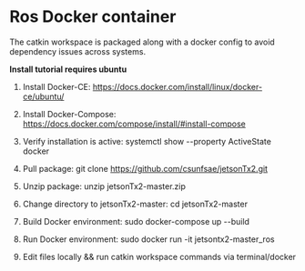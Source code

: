 # Ros Docker container
The catkin workspace is packaged along with a docker config to avoid dependency issues across systems.

**Install tutorial requires ubuntu**

1. Install Docker-CE: https://docs.docker.com/install/linux/docker-ce/ubuntu/

2. Install Docker-Compose: https://docs.docker.com/compose/install/#install-compose

3. Verify installation is active: systemctl show --property ActiveState docker

4. Pull package: git clone https://github.com/csunfsae/jetsonTx2.git

5. Unzip package: unzip jetsonTx2-master.zip 

5. Change directory to jetsonTx2-master: cd jetsonTx2-master

6. Build Docker environment: sudo docker-compose up --build

7. Run Docker environment: sudo docker run -it jetsontx2-master_ros
  
8. Edit files locally && run catkin workspace commands via terminal/docker
